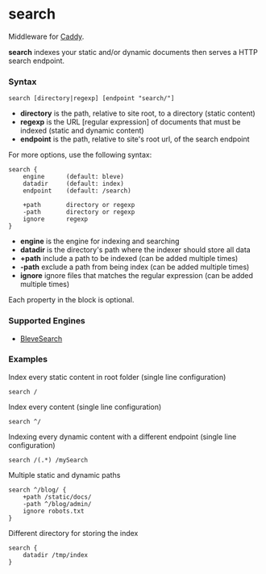 # search

Middleware for [Caddy](https://caddyserver.com).

**search** indexes your static and/or dynamic documents then serves a HTTP search endpoint.

### Syntax

```
search [directory|regexp] [endpoint "search/"]
```
* **directory** is the path, relative to site root, to a directory (static content)
* **regexp** is the URL [regular expression] of documents that must be indexed (static and dynamic content)
* **endpoint** is the path, relative to site's root url, of the search endpoint

For more options, use the following syntax:

```
search {
    engine      (default: bleve)
    datadir     (default: index)
    endpoint    (default: /search)

    +path       directory or regexp
    -path       directory or regexp
    ignore      regexp
}
```
* **engine** is the engine for indexing and searching
* **datadir** is the directory's path where the indexer should store all data
* **+path** include a path to be indexed (can be added multiple times)
* **-path** exclude a path from being index (can be added multiple times)
* **ignore** ignore files that matches the regular expression (can be added multiple times)

Each property in the block is optional.

### Supported Engines

* [BleveSearch](http://github.com/blevesearch/bleve)

### Examples

Index every static content in root folder (single line configuration)
```
search /
```

Index every content (single line configuration)
```
search ^/
```

Indexing every dynamic content with a different endpoint (single line configuration)
```
search /(.*) /mySearch
```

Multiple static and dynamic paths
```
search ^/blog/ {
	+path /static/docs/
    -path ^/blog/admin/
    ignore robots.txt
}
```

Different directory for storing the index
```
search {
	datadir /tmp/index
}
```
